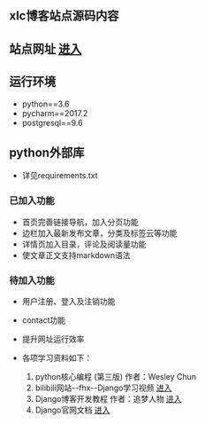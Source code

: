 ## xlc博客站点源码内容

## 站点网址 [进入](http://115.159.55.58/)

## 运行环境
- python==3.6
- pycharm==2017.2
- postgresql==9.6

## python外部库
- 详见requirements.txt

### 已加入功能
- 首页完善链接导航，加入分页功能
- 边栏加入最新发布文章，分类及标签云等功能
- 详情页加入目录，评论及阅读量功能
- 使文章正文支持markdown语法

### 待加入功能
- 用户注册、登入及注销功能
- contact功能
- 提升网址运行效率

- 各项学习资料如下：
  1. python核心编程 (第三版)  作者：Wesley Chun
  2. bilibili网站--fhx--Django学习视频    [进入](https://space.bilibili.com/31964921？from=search&seid=9611532700606974575#!/channel/detail?cid=10974)
  3. Django博客开发教程    作者：追梦人物    [进入](http://zmrenwu.com/)
  4. Django官网文档   [进入](https://docs.djangoproject.com/en/1.11/)